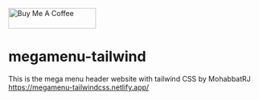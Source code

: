 <a href="https://www.buymeacoffee.com/mohabbatrj" target="_blank"><img src="https://cdn.buymeacoffee.com/buttons/default-orange.png" alt="Buy Me A Coffee" height="41" width="174"></a>
# megamenu-tailwind
This is the mega menu header website with tailwind CSS by MohabbatRJ
https://megamenu-tailwindcss.netlify.app/
